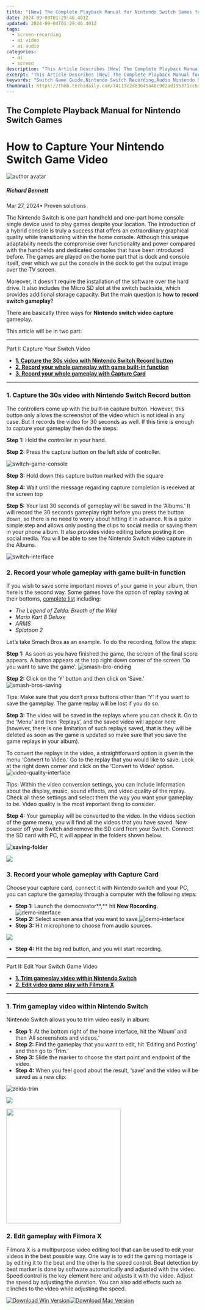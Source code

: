 ```yaml
---
title: "[New] The Complete Playback Manual for Nintendo Switch Games for 2024"
date: 2024-09-03T01:29:46.401Z
updated: 2024-09-04T01:29:46.401Z
tags: 
  - screen-recording
  - ai video
  - ai audio
categories: 
  - ai
  - screen
description: "This Article Describes [New] The Complete Playback Manual for Nintendo Switch Games for 2024"
excerpt: "This Article Describes [New] The Complete Playback Manual for Nintendo Switch Games for 2024"
keywords: "Switch Game Guide,Nintendo Switch Recording,Audio Nintendo Switch,Switch Gaming Tips,Gameplay Sound Switch,Switch Manual Playback,Console Audio Navigator"
thumbnail: https://thmb.techidaily.com/74113c2d83645a48c9d2ad195371cc6a07bee43db8bd23e967a3613c122b6663.jpg
---
```


## The Complete Playback Manual for Nintendo Switch Games

# How to Capture Your Nintendo Switch Game Video

![author avatar](https://images.wondershare.com/filmora/article-images/richard-bennett.jpg)

##### Richard Bennett

 Mar 27, 2024• Proven solutions

The Nintendo Switch is one part handheld and one-part home console single device used to play games despite your location. The introduction of a hybrid console is truly a success that offers an extraordinary graphical quality while transitioning within the home console. Although this unique adaptability needs the compromise over functionality and power compared with the handhelds and dedicated consoles that have been introduced before. The games are played on the home part that is dock and console itself, over which we put the console in the dock to get the output image over the TV screen.

Moreover, it doesn’t require the installation of the software over the hard drive. It also includes the Micro SD slot at the switch backside, which provides additional storage capacity. But the main question is **how to record switch gameplay**?

There are basically three ways for **Nintendo switch video capture** gameplay.

This article will be in two part:

---

Part I: Capture Your Switch Video

* [**1\. Capture the 30s video with Nintendo Switch Record button**](#part1)
* [**2\. Record your whole gameplay with game built-in function**](#part2)
* [](#part3)[**3\. Record your whole gameplay with Capture Card**](#part3)

---

### 1\. Capture the 30s video with Nintendo Switch Record button

The controllers come up with the built-in capture button. However, this button only allows the screenshot of the video which is not ideal in any case. But it records the video for 30 seconds as well. If this time is enough to capture your gameplay then do the steps:

**Step 1:** Hold the controller in your hand.

**Step 2:** Press the capture button on the left side of controller.

![switch-game-console](https://images.wondershare.com/filmora/article-images/switch-console-pic.png)

**Step 3:** Hold down this capture button marked with the square

**Step 4:** Wait until the message regarding capture completion is received at the screen top

**Step 5:** Your last 30 seconds of gameplay will be saved in the ‘Albums.’ It will record the 30 seconds gameplay right before you press the button down, so there is no need to worry about hitting it in advance. It is a quite simple step and allows only posting the clips to social media or saving them in your phone album. It also provides video editing before posting it on social media. You will be able to see the Nintendo Switch video capture in the Albums.

 ![switch-interface](https://images.wondershare.com/filmora/article-images/switch-interface.png)

### 2\. Record your whole gameplay with game built-in function

If you wish to save some important moves of your game in your album, then here is the second way. Some games have the option of replay saving at their bottoms, [complete list](https://en-americas-support.nintendo.com/app/answers/detail/a%5Fid/27540/~/how-to-capture-and-edit-gameplay-video) including:

* _The Legend of Zelda: Breath of the Wild_
* _Mario Kart 8 Deluxe_
* _ARMS_
* _Splatoon 2_

Let’s take Smach Bros as an example. To do the recording, follow the steps:

**Step 1:** As soon as you have finished the game, the screen of the final score appears. A button appears at the top right down corner of the screen ‘Do you want to save the game’. ![smash-bro-ending](https://images.wondershare.com/filmora/article-images/smash-bros-interface.png)

**Step 2:** Click on the ‘Y’ button and then click on ‘Save.’![smash-bros-saving](https://images.wondershare.com/filmora/article-images/smash-bros-saving.png)

Tips: Make sure that you don’t press buttons other than ‘Y’ if you want to save the gameplay. The game replay will be lost if you do so.

**Step 3:** The video will be saved in the replays where you can check it. Go to the ‘Menu’ and then ‘Replays’, and the saved video will appear here (however, there is one limitation of such replays saved, that is they will be deleted as soon as the game is updated so make sure that you save the game replays in your album).

To convert the replays in the video, a straightforward option is given in the menu ‘Convert to Video.’ Go to the replay that you would like to save. Look at the right down corner and click on the ‘Convert to Video’ option.![video-quality-interface](https://images.wondershare.com/filmora/article-images/gameplay-quality1.jpg)

Tips: Within the video conversion settings, you can include information about the display, music, sound effects, and video quality of the replay. Check all these settings and select them the way you want your gameplay to be. Video quality is the most important thing to consider.

**Step 4:** Your gameplay will be converted to the video. In the videos section of the game menu, you will find all the videos that you have saved. Now power off your Switch and remove the SD card from your Switch. Connect the SD card with PC, it will appear in the folders shown below.

 **![saving-folder](https://images.wondershare.com/filmora/article-images/gameplay-folder1.jpg)**

<!-- affiliate ads begin -->
<a href="https://shop.mondly.com/affiliate.php?ACCOUNT=ATISTUDI&AFFILIATE=108875&PATH=https%3A%2F%2Fwww.mondly.com%3FAFFILIATE%3D108875%26RESOURCE%3D%2BEducational%2B970x90%2B"><img src="https://secure.avangate.com/images/merchant/69c418c33ec2e1a4267fa9bb77fa1428/educational-970x90.gif" border="0"></a>
<!-- affiliate ads end -->
### 3\. Record your whole gameplay with Capture Card

Choose your capture card, connect it with Nintendo switch and your PC, you can capture the gameplay through a computer with the following steps:

* **Step 1:** Launch the democreator**,** hit **New Rocording**.![demo-interface](https://images.wondershare.com/filmora/article-images/demo-smash2.jpg)
* **Step 2:** Select screen area that you want to save.![demo-interface](https://images.wondershare.com/filmora/article-images/demo-smash1.jpg)
* **Step 3:** Hit microphone to choose from audio sources.
<!-- affiliate ads begin -->
<a href="https://shop.mondly.com/affiliate.php?ACCOUNT=ATISTUDI&AFFILIATE=108875&PATH=https%3A%2F%2Fwww.mondly.com%3FAFFILIATE%3D108875%26RESOURCE%3D%2BGeneral%2B970x90%2B"><img src="https://secure.avangate.com/images/merchant/69c418c33ec2e1a4267fa9bb77fa1428/general-970x90.gif" border="0"></a>
<!-- affiliate ads end -->
* **Step 4:** Hit the big red button, and you will start recording.

---

Part II: Edit Your Switch Game Video

* [**1\. Trim gameplay video within Nintendo Switch**](#part3)
* [**2\. Edit video game play with Filmora X**](#part4)

---

### 1\. Trim gameplay video within Nintendo Switch

Nintendo Switch allows you to trim video easily in album:

* **Step 1:** At the bottom right of the home interface, hit the ‘Album’ and then ‘All screenshots and videos.’
* **Step 2:** Find the gameplay that you want to edit, hit ‘Editing and Posting’ and then go to ‘Trim.’
* **Step 3:** Slide the marker to choose the start point and endpoint of the video.
* **Step 4:** When you feel good about the result, ‘save’ and the video will be saved as a new clip.

![zelda-trim](https://images.wondershare.com/filmora/article-images/zelda-trim.png)

<!-- affiliate ads begin -->
<a href="https://shop.systoolsgroup.com/affiliate.php?ACCOUNT=SYSTOOBY&AFFILIATE=108875&PATH=https%3A%2F%2Fwww.systoolsgroup.com%3FAFFILIATE%3D108875%26RESOURCE%3D%2BSysTools%2BPDF%2BUnlocker"><img src="https://www.systoolsgroup.com/box/pdf-unlocker.png" border="0"></a>
<!-- affiliate ads end -->
<!-- affiliate ads begin -->
<a href="https://natural-cycles.sjv.io/c/5597632/2072199/17885" target="_top" id="2072199"><img src="//a.impactradius-go.com/display-ad/17885-2072199" border="0" alt="" width="300" height="300"/></a><img height="0" width="0" src="https://imp.pxf.io/i/5597632/2072199/17885" style="position:absolute;visibility:hidden;" border="0" />
<!-- affiliate ads end -->
### 2\. Edit gameplay with Filmora X

Filmora X is a multipurpose video editing tool that can be used to edit your videos in the best possible way. One way is to edit the gaming montage is by editing it to the beat and the other is the speed control. Beat detection by beat marker is done by software automatically and adjusted with the video. Speed control is the key element here and adjusts it with the video. Adjust the speed by adjusting the duration. You can also add effects such as clinches to the video while adjusting the speed.

[![Download Win Version](https://images.wondershare.com/filmora/guide/download-btn-win.jpg)](https://tools.techidaily.com/wondershare/filmora/download/)[![Download Mac Version](https://images.wondershare.com/filmora/guide/download-btn-mac.jpg)](https://tools.techidaily.com/wondershare/filmora/download/)

<!-- affiliate ads begin -->
<span id="1793213">
					<video width="1080" height="1620" style="cursor:pointer"
           poster="//a.impactradius-go.com/display-clicktoplayimage/1793213.jpeg"
           onclick="if(!this.playClicked){this.play();this.setAttribute('controls',true);this.playClicked=true;}">
	   <source src="//a.impactradius-go.com/display-ad/19135-1793213">
	   <img src="//a.impactradius-go.com/display-clicktoplayimage/1793213.jpeg" style="border: none; height: 100%; width: 100%; object-fit: contain">
	</video>
	<div style="width:1080px;text-align:center"><a href="javascript:window.open(decodeURIComponent('https%3A%2F%2Ftinyland.pxf.io%2Fc%2F5597632%2F1793213%2F19135'), '_blank');void(0);">Click here</a></div>
</span>
<img height="0" width="0" src="https://imp.pxf.io/i/5597632/1793213/19135" style="position:absolute;visibility:hidden;" border="0" />
<!-- affiliate ads end -->
#### **Conclusion**

The gamers are always looking for ways to record the Nintendo Switch gameplay whether it requires them with capture card or without it. It is quite difficult to stream the Nintendo switch but it actually works in favor of gamers because there is quite low competition in video gameplay. The Nintendo gamers have big loyal viewer base and they serve as the best source for the new streamers who want to grow their channel quickly.

![author avatar](https://images.wondershare.com/filmora/article-images/richard-bennett.jpg)

<!-- affiliate ads begin -->
<a href="https://secure.2checkout.com/order/checkout.php?PRODS=11224199&QTY=1&AFFILIATE=108875&CART=1"><img src="https://secure.avangate.com/images/merchant/e09fdffe648a30658a9657bbed7b2388/products/copy_boxshot_lyricvideo.png" border="0">Lyric Video Creator Professional Version</a>
<!-- affiliate ads end -->
Richard Bennett

Richard Bennett is a writer and a lover of all things video.

Follow @Richard Bennett

<span class="atpl-alsoreadstyle">Also read:</span>
<div><ul>
<li><a href="https://screen-mirroring-recording.techidaily.com/new-2024-approved-affordable-pc-obs-tuning-guide/"><u>[New] 2024 Approved  Affordable PC OBS Tuning Guide</u></a></li>
<li><a href="https://instagram-clips.techidaily.com/new-2024-approved-boost-your-insta-reels-with-tiktok-inspired-hits-and-stats/"><u>[New] 2024 Approved  Boost Your Insta Reels with TikTok-Inspired Hits and Stats</u></a></li>
<li><a href="https://screen-mirroring-recording.techidaily.com/new-2024-approved-deep-dive-into-apps-with-az-recorder/"><u>[New] 2024 Approved  Deep Dive Into Apps with AZ Recorder</u></a></li>
<li><a href="https://screen-mirroring-recording.techidaily.com/new-2024-approved-speedy-solutions-snapshots-of-slideshows/"><u>[New] 2024 Approved  Speedy Solutions  Snapshots of Slideshows</u></a></li>
<li><a href="https://facebook-clips.techidaily.com/new-amplify-your-facebook-presence-with-mobile-music-files-for-2024/"><u>[New] Amplify Your Facebook Presence with Mobile Music Files for 2024</u></a></li>
<li><a href="https://screen-mirroring-recording.techidaily.com/new-comprehensive-guide-screenflow-pro-on-macos/"><u>[New] Comprehensive Guide  ScreenFlow Pro on macOS</u></a></li>
<li><a href="https://instagram-video-recordings.techidaily.com/new-crafting-instagram-content-with-visual-flair-for-2024/"><u>[New] Crafting Instagram Content with Visual Flair for 2024</u></a></li>
<li><a href="https://youtube-blog.techidaily.com/arnings-in-the-age-of-streaming-how-youtube-pays-creators/"><u>[New] Earnings in the Age of Streaming  How YouTube Pays Creators</u></a></li>
<li><a href="https://youtube-zero.techidaily.com/levate-your-youtube-presence-filmmaking-with-filmora-for-2024/"><u>[New] Elevate Your YouTube Presence  Filmmaking with Filmora for 2024</u></a></li>
<li><a href="https://screen-mirroring-recording.techidaily.com/new-in-2024-littlecapture-reviews-on-small-recorder-apps/"><u>[New] In 2024, LittleCapture Reviews on Small Recorder Apps</u></a></li>
<li><a href="https://screen-mirroring-recording.techidaily.com/new-in-2024-skype-capture-methods-seamless-transition-between-oses/"><u>[New] In 2024, Skype Capture Methods  Seamless Transition Between OSes</u></a></li>
<li><a href="https://screen-mirroring-recording.techidaily.com/new-in-2024-the-ultimate-pathway-for-high-quality-video-production-in-adobe-connect/"><u>[New] In 2024, The Ultimate Pathway for High-Quality Video Production in Adobe Connect</u></a></li>
<li><a href="https://twitter-videos.techidaily.com/new-in-2024-the-vlog-voyage-through-twitters-live-videos/"><u>[New] In 2024, The Vlog Voyage Through Twitter's Live Videos</u></a></li>
<li><a href="https://screen-mirroring-recording.techidaily.com/new-in-2024-zenith-of-zoom-audio-fine-tuning-for-peak-performance/"><u>[New] In 2024, Zenith of Zoom Audio  Fine-Tuning for Peak Performance</u></a></li>
<li><a href="https://some-approaches.techidaily.com/new-insightful-ways-of-gathering-photographic-elements/"><u>[New] Insightful Ways of Gathering Photographic Elements</u></a></li>
<li><a href="https://facebook-video-recording.techidaily.com/new-navigating-orientation-options-for-facebook-videos/"><u>[New] Navigating Orientation Options for Facebook Videos</u></a></li>
<li><a href="https://screen-mirroring-recording.techidaily.com/new-optimizing-video-conference-set-ups-slack-and-filmora-guide-for-2024/"><u>[New] Optimizing Video Conference Set-Ups  Slack & Filmora Guide for 2024</u></a></li>
<li><a href="https://screen-mirroring-recording.techidaily.com/new-overcoming-full-screen-issues-in-obs-for-2024/"><u>[New] Overcoming Full Screen Issues in Obs for 2024</u></a></li>
<li><a href="https://screen-mirroring-recording.techidaily.com/updated-2024-approved-samurais-shadowed-path-other-epic-warrior-games/"><u>[Updated] 2024 Approved  Samurai's Shadowed Path - Other Epic Warrior Games</u></a></li>
<li><a href="https://screen-mirroring-recording.techidaily.com/updated-best-comprehensive-recorder-apps-pcmacos-for-2024/"><u>[Updated] Best Comprehensive Recorder Apps - PC/macOS for 2024</u></a></li>
<li><a href="https://screen-mirroring-recording.techidaily.com/updated-comprehensive-mac-recorder-plus-audio-for-2024/"><u>[Updated] Comprehensive Mac Recorder Plus Audio for 2024</u></a></li>
<li><a href="https://screen-mirroring-recording.techidaily.com/updated-crafting-the-ideal-voice-over-soundtrack-for-2024/"><u>[Updated] Crafting the Ideal Voice Over Soundtrack for 2024</u></a></li>
<li><a href="https://desktop-recording.techidaily.com/updated-hassle-free-techniques-record-your-dell-screen-easily/"><u>[Updated] Hassle-Free Techniques  Record Your Dell Screen Easily</u></a></li>
<li><a href="https://digital-screen-recording.techidaily.com/updated-in-2024-digital-media-mapper/"><u>[Updated] In 2024, Digital Media Mapper</u></a></li>
<li><a href="https://screen-mirroring-recording.techidaily.com/updated-in-2024-ultimate-non-zoom-video-calls-for-pcphone-users/"><u>[Updated] In 2024, Ultimate Non-Zoom Video Calls for PC/Phone Users</u></a></li>
<li><a href="https://screen-mirroring-recording.techidaily.com/updated-pro-level-pc-webcam-recorders-tested-in-windows-11-for-2024/"><u>[Updated] Pro-Level PC Webcam Recorders Tested in Windows 11 for 2024</u></a></li>
<li><a href="https://screen-mirroring-recording.techidaily.com/updated-streamline-your-workflow-essential-tips-to-record-on-hp-laptop-for-2024/"><u>[Updated] Streamline Your Workflow  Essential Tips to Record on HP Laptop for 2024</u></a></li>
<li><a href="https://screen-mirroring-recording.techidaily.com/updated-virtual-meetups-made-simple-setting-up-video-calls-with-whatsapp-on-your-laptop-for-2024/"><u>[Updated] Virtual Meetups Made Simple  Setting up Video Calls with WhatsApp on Your Laptop for 2024</u></a></li>
<li><a href="https://screen-mirroring-recording.techidaily.com/updated-zooming-in-a-step-by-step-guide-to-perfect-screenshare/"><u>[Updated] Zooming In  A Step-by-Step Guide to Perfect Screenshare</u></a></li>
<li><a href="https://screen-mirroring-recording.techidaily.com/2024-approved-achieve-crystal-clear-slack-discussions-with-these-10-tools/"><u>2024 Approved  Achieve Crystal Clear Slack Discussions with These 10 Tools</u></a></li>
<li><a href="https://screen-mirroring-recording.techidaily.com/2024-approved-androids-premier-animal-experience-compilation/"><u>2024 Approved  Android's Premier Animal Experience Compilation</u></a></li>
<li><a href="https://extra-information.techidaily.com/2024-approved-cost-cutting-camera-options-discover-top-6-cheap-action-cams/"><u>2024 Approved  Cost-Cutting Camera Options  Discover Top 6 Cheap ACTION Cams</u></a></li>
<li><a href="https://screen-mirroring-recording.techidaily.com/2024-approved-how-to-archive-video-discussions-with-ease-and-security/"><u>2024 Approved  How to Archive Video Discussions with Ease & Security</u></a></li>
<li><a href="https://screen-mirroring-recording.techidaily.com/2024-approved-pinnacle-10-royale-struggle-games/"><u>2024 Approved  Pinnacle 10 Royale Struggle Games</u></a></li>
<li><a href="https://screen-mirroring-recording.techidaily.com/1715860477680-2024-approved-utilizing-inbuilt-cameras-for-screen-recording-on-mate-and-p-series-smartphones-mate-10-mate-20-p20-p10/"><u>2024 Approved  Utilizing Inbuilt Cameras for Screen Recording on Mate and P Series Smartphones (Mate 10, Mate 20; P20, P10).</u></a></li>
<li><a href="https://pokemon-go-android.techidaily.com/best-pokemons-for-pvp-matches-in-pokemon-go-for-realme-c55-drfone-by-drfone-virtual-android/"><u>Best Pokemons for PVP Matches in Pokemon Go For Realme C55 | Dr.fone</u></a></li>
<li><a href="https://extra-lessons.techidaily.com/converting-memories-into-videos-the-power-of-pixiz-techniques/"><u>Converting Memories Into Videos  The Power of Pixiz Techniques</u></a></li>
<li><a href="https://youtube-blog.techidaily.com/wanderlusts-to-web-presence-your-strategy-for-professional-blogging-success/"><u>From Wanderlusts To Web Presence  Your Strategy for Professional Blogging Success</u></a></li>
<li><a href="https://android-unlock.techidaily.com/how-to-remove-a-previously-synced-google-account-from-your-lava-agni-2-5g-by-drfone-android/"><u>How to Remove a Previously Synced Google Account from Your Lava Agni 2 5G</u></a></li>
<li><a href="https://blog-min.techidaily.com/how-to-retrieve-erased-music-from-infinix-by-fonelab-android-recover-music/"><u>How to retrieve erased music from Infinix</u></a></li>
<li><a href="https://screen-mirroring-recording.techidaily.com/in-2024-insearchofimprovedcameratech-beyond-mycam/"><u>In 2024, InSearchOfImprovedCameraTech Beyond MyCam</u></a></li>
<li><a href="https://instagram-videos.techidaily.com/in-2024-the-best-hash-tracking-apps-on-major-platforms-like-fb-tweet-and-insta/"><u>In 2024, The Best Hash Tracking Apps on Major Platforms Like FB, Tweet & Insta</u></a></li>
<li><a href="https://screen-mirroring-recording.techidaily.com/live-broadcast-showdown-obs-or-streamlabs-which-is-superior-in-2024/"><u>Live Broadcast Showdown  OBS or Streamlabs – Which Is Superior, In 2024</u></a></li>
<li><a href="https://screen-mirroring-recording.techidaily.com/master-your-download-installation-and-usage-of-ez-grabber/"><u>Master Your Download  Installation and Usage of EZ Grabber</u></a></li>
<li><a href="https://screen-mirroring-recording.techidaily.com/personalize-save-location-for-captured-mac-screen/"><u>Personalize Save Location for Captured Mac Screen</u></a></li>
<li><a href="https://location-social.techidaily.com/set-your-preferred-job-location-on-linkedin-app-of-your-nokia-xr21-drfone-by-drfone-virtual-android/"><u>Set Your Preferred Job Location on LinkedIn App of your Nokia XR21 | Dr.fone</u></a></li>
<li><a href="https://screen-mirroring-recording.techidaily.com/the-beginners-guide-to-weekly-virtual-office-hours-for-2024/"><u>The Beginner's Guide to Weekly Virtual Office Hours for 2024</u></a></li>
<li><a href="https://screen-recording.techidaily.com/the-ultimate-guide-to-obs-and-zoom-harmony-for-2024/"><u>The Ultimate Guide to OBS & Zoom Harmony for 2024</u></a></li>
<li><a href="https://extra-information.techidaily.com/the-zen-masters-guide-to-zooming-your-youtube-livestreams/"><u>The Zen Master’s Guide to Zooming Your YouTube Livestreams</u></a></li>
<li><a href="https://ai-video-apps.techidaily.com/updated-2024-approved-elevate-your-editing-how-to-create-professional-jump-cuts-in-final-cut-pro-x/"><u>Updated 2024 Approved Elevate Your Editing How to Create Professional Jump Cuts in Final Cut Pro X</u></a></li>
</ul></div>

<ins class="adsbygoogle"
      style="display:block"
      data-ad-client="ca-pub-7571918770474297"
      data-ad-slot="8358498916"
      data-ad-format="auto"
      data-full-width-responsive="true"></ins>